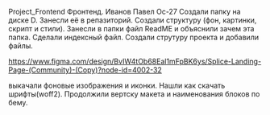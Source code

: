 Project_Frontend
Фронтенд. Иванов Павел Ос-27
Создали папку на диске D. Занесли её в репазиторий. 
Создали структуру (фон, картинки, скрипт и стили). Занесли в папки файл ReadME и объяснили зачем эта папка.
Сделали индексный файл.
Создали струтуру проекта и добавили файлы.

https://www.figma.com/design/BvIW4tOb68Eal1mFpBK6ys/Splice-Landing-Page-(Community)-(Copy)?node-id=4002-32



выкачали фоновые изображения и иконки. Нашли как скачать шрифты(woff2). 
Продолжили вертску макета и наименования блоков по бему.